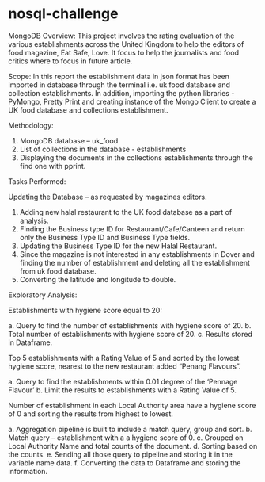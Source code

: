 # nosql-challenge
MongoDB
Overview:
This project involves the 	rating evaluation of the various establishments across the United Kingdom to help the editors of food magazine, Eat Safe, Love. It focus to help the journalists and food critics where to focus in future article.

Scope: 
In this report the establishment data in json format has been imported in database through the terminal i.e. uk food database and collection establishments. In addition, importing the python libraries - PyMongo, Pretty Print and creating instance of the Mongo Client to create a UK food database and collections establishment.    

Methodology:
1.	MongoDB database – uk_food
2.	List of collections in the database - establishments
3.	Displaying the documents in the collections establishments through the find one with pprint.

Tasks Performed:

Updating the Database – as requested by magazines editors. 

1.	Adding new halal restaurant to the UK food database as a part of analysis. 
2.	Finding the Business type ID for Restaurant/Cafe/Canteen and return only the Business Type ID and Business Type fields. 
3.	Updating the Business Type ID for the new Halal Restaurant. 
4.	Since the magazine is not interested in any establishments in Dover and finding the number of establishment and deleting all the establishment from uk food database.
5.	Converting the latitude and longitude to double.

Exploratory Analysis:

Establishments with hygiene score equal to 20:

a.	Query to find the number of establishments with hygiene score of 20.
b.	Total number of establishments with hygiene score of 20.
c.	Results stored in Dataframe. 

Top 5 establishments with a Rating Value of 5 and sorted by the lowest hygiene score, nearest to the new restaurant added “Penang Flavours”.

a.	Query to find the establishments within 0.01 degree of the ‘Pennage Flavour’
b.	Limit the results to establishments with a Rating Value of 5.

Number of establishment in each Local Authority area have a hygiene score of 0 and sorting the results from highest to lowest.

a.	Aggregation pipeline is built to include a match query, group and sort.
b.	Match query – establishment with a a hygiene score of 0.
c.	Grouped on Local Authority Name and total counts of the document.
d.	Sorting based on the counts.
e.	Sending all those query to pipeline and storing it in the variable name data.
f.	Converting the data to Dataframe and storing the information.


